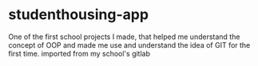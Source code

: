 # studenthousing-app 
One of the first school projects I made, that helped me understand the concept of OOP and made me use and understand the idea of GIT for the first time.
imported from my school's gitlab
